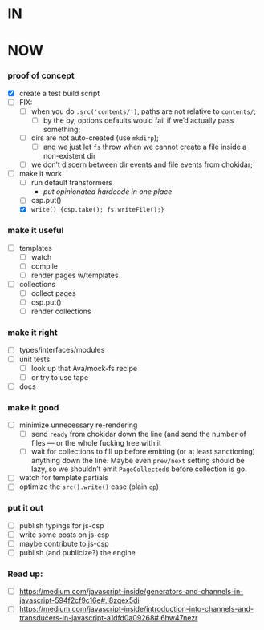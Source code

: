 # IN

# NOW
### proof of concept
- [x] create a test build script
- [ ] FIX:
    - [ ] when you do `.src('contents/')`, paths are not relative to `contents/`;
        - [ ] by the by, options defaults would fail if we’d actually pass something; 
    - [ ] dirs are not auto-created (use `mkdirp`);
        - [ ] and we just let `fs` throw when we cannot create a file inside a non-existent dir 
    - [ ] we don’t discern between dir events and file events from chokidar;
  
- [ ] make it work
    - [ ] run default transformers
        - _put opinionated hardcode in one place_
    - [ ] csp.put()
    - [x] `write() {csp.take(); fs.writeFile();}`

### make it useful
- [ ] templates
    - [ ] watch
    - [ ] compile
    - [ ] render pages w/templates
- [ ] collections
    - [ ] collect pages
    - [ ] csp.put()
    - [ ] render collections
    
### make it right
- [ ] types/interfaces/modules
- [ ] unit tests
    - [ ] look up that Ava/mock-fs recipe
    - [ ] or try to use tape
- [ ] docs

### make it good
- [ ] minimize unnecessary re-rendering
    - [ ] send `ready` from chokidar down the line (and send the number of files — or the whole fucking tree with it
    - [ ] wait for collections to fill up before emitting (or at least sanctioning) anything down the line. Maybe even `prev/next` setting should be lazy, so we shouldn’t emit `PageCollected`s before collection is go.
- [ ] watch for template partials
- [ ] optimize the `src().write()` case (plain `cp`)

### put it out
- [ ] publish typings for js-csp
- [ ] write some posts on js-csp
- [ ] maybe contribute to js-csp
- [ ] publish (and publicize?) the engine

### Read up:
- [ ] https://medium.com/javascript-inside/generators-and-channels-in-javascript-594f2cf9c16e#.l8zqex5di
- [ ] https://medium.com/javascript-inside/introduction-into-channels-and-transducers-in-javascript-a1dfd0a09268#.6hw47nezr